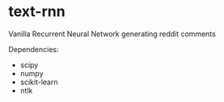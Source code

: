 text-rnn
======

Vanilla Recurrent Neural Network generating reddit comments

Dependencies:

* scipy
* numpy
* scikit-learn
* ntlk
